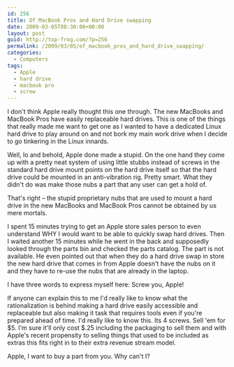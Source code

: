 ```yaml
---
id: 256
title: Of MacBook Pros and Hard Drive swapping
date: 2009-03-05T08:30:00+00:00
layout: post
guid: http://top-frog.com/?p=256
permalink: /2009/03/05/of_macbook_pros_and_hard_drive_swapping/
categories:
  - Computers
tags:
  - Apple
  - hard drive
  - macbook pro
  - screw
---
```

I don't think Apple really thought this one through. The new MacBooks and MacBook Pros have easily replaceable hard drives. This is one of the things that really made me want to get one as I wanted to have a dedicated Linux hard drive to play around on and not bork my main work drive when I decide to go tinkering in the Linux innards.

Well, lo and behold, Apple done made a stupid. On the one hand they come up with a pretty neat system of using little stubbs instead of screws in the standard hard drive mount points on the hard drive itself so that the hard drive could be mounted in an anti-vibration rig. Pretty smart. What they didn't do was make those nubs a part that any user can get a hold of.

That's right – the stupid proprietary nubs that are used to mount a hard drive in the new MacBooks and MacBook Pros cannot be obtained by us mere mortals.



I spent 15 minutes trying to get an Apple store sales person to even understand WHY I would want to be able to quickly swap hard drives. Then I waited another 15 minutes while he went in the back and supposedly looked through the parts bin and checked the parts catalog. The part is not available. He even pointed out that when they do a hard drive swap in store the new hard drive that comes in from Apple doesn't have the nubs on it and they have to re-use the nubs that are already in the laptop.

I have three words to express myself here: Screw you, Apple!

If anyone can explain this to me I'd really like to know what the rationalization is behind making a hard drive easily accessible and replaceable but also making it task that requires tools even if you're prepared ahead of time. I'd really like to know this. Its 4 screws. Sell 'em for $5. I'm sure it'll only cost $.25 including the packaging to sell them and with Apple's recent propensity to selling things that used to be included as extras this fits right in to their extra revenue stream model.

Apple, I want to buy a part from you. Why can't I?